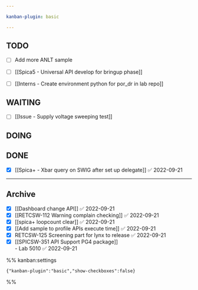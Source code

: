 ```yaml
---

kanban-plugin: basic

---
```


## TODO

- [ ] Add more ANLT sample
- [ ] [[Spica5 - Universal API develop for bringup phase]]
- [ ] [[Interns - Create environment python for por_dr in lab repo]]


## WAITING

- [ ] [[Issue - Supply voltage sweeping test]]


## DOING



## DONE

- [x] [[Spica+ - Xbar query on SWIG after set up delegate]] ✅ 2022-09-21


***

## Archive

- [x] [[Dashboard change API]] ✅ 2022-09-21
- [x] [[RETCSW-112 Warning complain checking]] ✅ 2022-09-21
- [x] [[spica+ loopcount clear]] ✅ 2022-09-21
- [x] [[Add sample to profile APIs execute time]] ✅ 2022-09-21
- [x] RETCSW-125 Screening part for lynx to release ✅ 2022-09-21
- [x] [[SPICSW-351 API Support PG4 package]]<br>- Lab 5010 ✅ 2022-09-21

%% kanban:settings
```
{"kanban-plugin":"basic","show-checkboxes":false}
```
%%